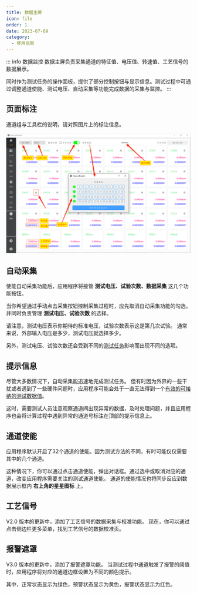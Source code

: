 ```yaml
---
title: 数据主屏
icon: file
order: 1
date: 2023-07-09
category:
  - 使用指南
---
```



::: info 数据监控
数据主屏负责采集通道的特征值、电压值、转速值、工艺信号的数据展示。

同时作为测试任务的操作面板，提供了部分控制按钮与显示信息。测试过程中可通过调整通道使能、测试电压、自动采集等功能完成数据的采集与监控。
:::

## 页面标注

通道组与工具栏的说明，请对照图片上的标注信息。

![](./assets/main.png)

## 自动采集

使能自动采集功能后，应用程序将接管 **测试电压、试验次数、数据采集** 这几个功能按钮。

当你希望通过手动点击采集按钮控制采集过程时，应先取消自动采集功能的勾选。并同时负责管理 **测试电压、试验次数** 的选择。

请注意，测试电压表示你期待的标准电压，试验次数表示这是第几次试验。
通常来说，外部输入电压是多少，测试电压就选择多少。

另外，测试电压、试验次数还会受到不同的[测试任务](./excel.md#页面标注)影响而出现不同的选项。

## 提示信息

尽管大多数情况下，自动采集能迅速地完成测试任务。
但有时因为外界的一些干扰或者遇到了一些硬件问题时，应用程序可能会处于一直无法得到一个[有效的可接纳的测试数据值](./excel.md#测量误差)。

这时，需要测试人员注意观察通道间出现异常的数据，及时处理问题，并且应用程序也会将计算过程中遇到异常的通道号标注在顶部的提示信息上。

## 通道使能

应用程序默认开启了32个通道的使能。因为测试方法的不同，有时可能仅仅需要其中的几个通道。

这种情况下，你可以通过点击通道使能，弹出对话框。通过选中或取消对应的通道，改变应用程序需要关注的测试通道使能。
通道的使能情况也将同步反应到数据展示框内 **右上角的星星图标** 上。

## 工艺信号

V2.0 版本的更新中，添加了工艺信号的数据采集与校准功能。
现在，你可以通过点击侧边栏更多菜单，找到工艺信号的数据校准页。

## 报警遮罩

V3.0 版本的更新中，添加了报警遮罩功能。
当测试过程中通道触发了报警的阈值时，应用程序将对应的通道边框设置为不同的颜色提示。

其中，正常状态显示为绿色，预警状态显示为黄色，报警状态显示为红色。
